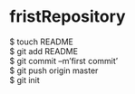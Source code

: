 # fristRepository
$ touch README  
$ git add README  
$ git commit –m’first commit’  
$ git push origin master  
$ git init 
